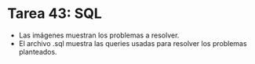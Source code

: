# Tarea 43: SQL

- Las imágenes muestran los problemas a resolver.
- El archivo .sql muestra las queries usadas para resolver los problemas planteados.